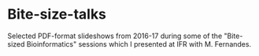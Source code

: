 # Bite-size-talks

Selected PDF-format slideshows from 2016-17 during some of the
"Bite-sized Bioinformatics" sessions which I presented at IFR
with M. Fernandes.

